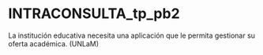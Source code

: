# INTRACONSULTA_tp_pb2
La institución educativa necesita una aplicación que le permita gestionar su oferta académica. (UNLaM) 

